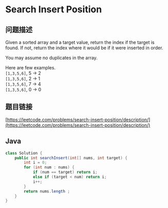 # Search Insert Position

## 问题描述

Given a sorted array and a target value, return the index if the target is found. If not, return the index where it would be if it were inserted in order.

You may assume no duplicates in the array.

Here are few examples.  
`[1,3,5,6]`, 5 → 2  
`[1,3,5,6]`, 2 → 1  
`[1,3,5,6]`, 7 → 4  
`[1,3,5,6]`, 0 → 0

## 题目链接

[https://leetcode.com/problems/search-insert-position/description/](https://leetcode.com/problems/search-insert-position/description/)

## Java

```java
class Solution {
    public int searchInsert(int[] nums, int target) {
        int i = 0;
        for (int num : nums) {
            if (num == target) return i;
            else if (target < num) return i;
            i++;
        }
        return nums.length ;
    }
}
```

